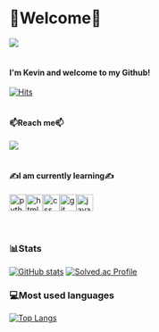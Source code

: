 # 🤚Welcome🤚

<img src="https://user-images.githubusercontent.com/77543446/179258786-386492e8-8424-49ee-8194-ca8bb33cbc19.png" /><br><br>
#### I'm Kevin and welcome to my Github! 

[![Hits](https://hits.seeyoufarm.com/api/count/incr/badge.svg?url=https%3A%2F%2Fgithub.com%2Fkklee0930%2Fhit-counter&count_bg=%2379C83D&title_bg=%23555555&icon=&icon_color=%2357B4DB&title=hits&edge_flat=false)](https://hits.seeyoufarm.com)
<br><br>

#### 📫Reach me📫 

<a href="https://www.instagram.com/heeddong_2" target="_blank"><img src="https://img.shields.io/badge/Instagram-E4405F?style=flat-square&logo=Instagram&logoColor=white"/></a>
<br><br>

#### ✍️I am currently learning✍️
<img src=https://user-images.githubusercontent.com/77543446/178277462-acf251b3-f21a-45df-8140-3ce8e789dbc3.svg alt="python" width="30" height="30" /><img src=https://user-images.githubusercontent.com/77543446/178278849-6d298b53-ef97-45cf-a2c7-8c10998a3cea.svg alt="html" width="30" height="30" /><img src=https://user-images.githubusercontent.com/77543446/178278432-b75b8e93-c50a-4c75-b5d2-43c711119867.svg alt="css" width="30" height="30" /><img src=https://user-images.githubusercontent.com/77543446/178277002-d3e47342-7dff-4227-a455-266f8270fa12.svg alt="git" width="30" height="30" /><img src=https://user-images.githubusercontent.com/77543446/180495010-1d8a914b-0f5d-4e77-ac05-50e7b799609f.svg alt="javascript" width="30" height="30" />
<br><br><br>

### 📊Stats
[![GitHub stats](https://github-readme-stats.vercel.app/api?username=kklee0930&theme=discord_old_blurple&show_icons=true)](https://github.com/anuraghazra/github-readme-stats)
[![Solved.ac Profile](http://mazassumnida.wtf/api/v2/generate_badge?boj=kklee0930)](https://solved.ac/kklee0930/)

### 💻Most used languages
[![Top Langs](https://github-readme-stats.vercel.app/api/top-langs/?username=kklee0930)](https://github.com/anuraghazra/github-readme-stats)

